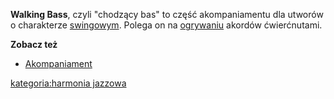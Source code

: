 **Walking Bass**, czyli "chodzący bas" to część akompaniamentu dla
utworów o charakterze [swingowym](swing "wikilink"). Polega on na
[ogrywaniu](ogrywanie "wikilink") akordów ćwierćnutami.

**Zobacz też**

  - [Akompaniament](Akompaniament "wikilink")

[kategoria:harmonia jazzowa](kategoria:harmonia_jazzowa "wikilink")